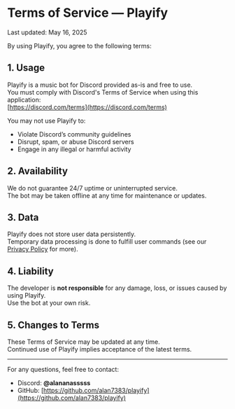 # Terms of Service — Playify

Last updated: May 16, 2025

By using Playify, you agree to the following terms:

## 1. Usage

Playify is a music bot for Discord provided as-is and free to use.  
You must comply with Discord's Terms of Service when using this application:  
[https://discord.com/terms](https://discord.com/terms)

You may not use Playify to:
- Violate Discord’s community guidelines
- Disrupt, spam, or abuse Discord servers
- Engage in any illegal or harmful activity

## 2. Availability

We do not guarantee 24/7 uptime or uninterrupted service.  
The bot may be taken offline at any time for maintenance or updates.

## 3. Data

Playify does not store user data persistently.  
Temporary data processing is done to fulfill user commands (see our [Privacy Policy](https://github.com/alan7383/playify/blob/main/privacy.md) for more).

## 4. Liability

The developer is **not responsible** for any damage, loss, or issues caused by using Playify.  
Use the bot at your own risk.

## 5. Changes to Terms

These Terms of Service may be updated at any time.  
Continued use of Playify implies acceptance of the latest terms.

---

For any questions, feel free to contact:

- Discord: **@alananasssss**
- GitHub: [https://github.com/alan7383/playify](https://github.com/alan7383/playify)
